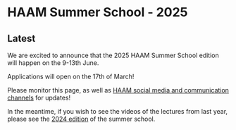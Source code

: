 # HAAM Summer School - 2025

## Latest

We are excited to announce that the 2025 HAAM Summer School edition will happen on the 9-13th June.

Applications will open on the 17th of March!

Please monitor this page, as well as [HAAM social media and communication channels](https://haam-community.github.io/about/) for updates!

In the meantime, if you wish to see the videos of the lectures from last year, please see the [2024 edition](/2024/) of the summer school. 
<!-- If you wish to run the practical sessions in your own time, please see the draft SPAAM 'Introduction to Ancient Metagenomics' textbook [here](https://www.spaam-community.org/intro-to-ancient-metagenomics-book/). -->
